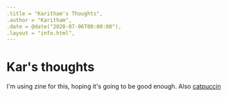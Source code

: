 ```yaml
---
.title = "Karitham's Thoughts",
.author = "Karitham",
.date = @date("2020-07-06T00:00:00"),
.layout = "info.html",
---
```

# Kar's thoughts

I'm using zine for this, hoping it's going to be good enough. Also [catpuccin](https://catppuccin.com)
